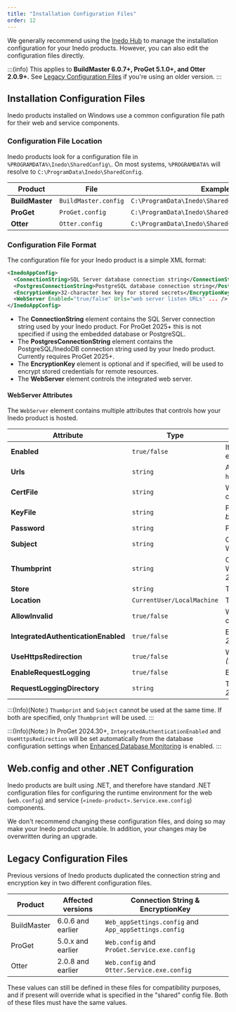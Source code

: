 ```yaml
---
title: "Installation Configuration Files"
order: 12
---
```


We generally recommend using the [Inedo Hub](/docs/installation/windows/inedo-hub) to manage the installation configuration for your Inedo products. However, you can also edit the configuration files directly.

:::(info)
This applies to **BuildMaster 6.0.7+, ProGet 5.1.0+, and Otter 2.0.9+.** See [Legacy Configuration Files](#legacy-configuration-files) if you're using an older version.
:::

## Installation Configuration Files
Inedo products installed on Windows use a common configuration file path for their web and service components. 

### Configuration File Location 
Inedo products look for a configuration file in `%PROGRAMDATA%\Inedo\SharedConfig\`. On most systems, `%PROGRAMDATA%` will resolve to  `C:\ProgramData\Inedo\SharedConfig`.

| Product | File | Example path |
| --- | --- | --- |
| **BuildMaster**  | `BuildMaster.config` | `C:\ProgramData\Inedo\SharedConfig\BuildMaster.config` |
| **ProGet** | `ProGet.config` | `C:\ProgramData\Inedo\SharedConfig\ProGet.config` |
| **Otter** | `Otter.config` | `C:\ProgramData\Inedo\SharedConfig\Otter.config` |

### Configuration File Format 
The configuration file for your Inedo product is a simple XML format:

```XML
<InedoAppConfig>
  <ConnectionString>SQL Server database connection string</ConnectionString>
  <PostgresConnectionString>PostgreSQL database connection string</PostgresConnectionString>
  <EncryptionKey>32-character hex key for stored secrets</EncryptionKey>
  <WebServer Enabled="true/false" Urls="web server listen URLs" ... />
</InedoAppConfig>
```

* The **ConnectionString** element contains the SQL Server connection string used by your Inedo product. For ProGet 2025+ this is not specified if using the embedded database or PostgreSQL.
* The **PostgresConnectionString** element contains the PostgreSQL/InedoDB connection string used by your Inedo product. Currently requires ProGet 2025+.
* The **EncryptionKey** element is optional and if specified, will be used to encrypt stored credentials for remote resources.
* The **WebServer** element controls the integrated web server.

#### WebServer Attributes
The `WebServer` element contains multiple attributes that controls how your Inedo product is hosted. 

| Attribute | Type | Description |
| --------- | ---- | ----------- |
| **Enabled** | `true/false` | If `true`, the Integrated Web Server is used to host ProGet, else IIS is used to host ProGet. |
| **Urls** | `string` | A list of URLs for the Integrated Web Server to listen on (ex: `http://my.local.BuildMaster:80/;http://localhost:1000/`) |
| **CertFile** | `string` | When the URLs contain a URL that starts with `https://`, this certificate file will be used for SSL communication |
| **KeyFile** | `string` | Path to Key File that contains private keys.  *This should only be used when the `CertFile` does not contain private keys.* | 
| **Password** | `string` | Password for the `CertFile` and `KeyFile` |
| **Subject** | `string` | Certificate Subject Name of a certificate stored in the Windows Certificate Store |
| **Thumbprint** | `string` | Certificate Thumbprint of a certificate stored in the Windows Certificate Store. *(ProGet 2024.19+, BuildMaster 2024.1+, Otter 2024.1+ only)* |
| **Store** | `string` | The Windows Certificate Store that contains the certificate |
| **Location** | `CurrentUser/LocalMachine` | The Windows Certificate Store location |
| **AllowInvalid** | `true/false` | Whether to allow invalid certificates, like self-signed certificates, to be loaded |
| **IntegratedAuthenticationEnabled** | `true/false` | Enables integrated windows authentication *(ProGet 2024.30+ only)* |
| **UseHttpsRedirection** | `true/false` | When HTTPS is enabled, redirect HTTP port to HTTPS port *(ProGet 2024.30+ only)* |
| **EnableRequestLogging** | `true/false` | Enables HTTP request logging *(ProGet 2025.11+ only)* |
| **RequestLoggingDirectory** | `string` | The directory where request logs will be stored *(ProGet 2025.11+ only)* |

:::(Info)(Note:)
`Thumbprint` and `Subject` cannot be used at the same time.  If both are specified, only `Thumbprint` will be used.
:::

:::(Info)(Note:)
In ProGet 2024.30+, `IntegratedAuthenticationEnabled` and `UseHttpsRedirection` will be set automatically from the database configuration settings when [Enhanced Database Monitoring](/docs/installation/sql-server#enhanced-database-monitoring) is enabled.
:::

## Web.config and other .NET Configuration
Inedo products are built using .NET, and therefore have standard .NET configuration files for configuring the runtime environment for the web (`web.config`) and service (`«inedo-product».Service.exe.config`) components. 

We don't recommend changing these configuration files, and doing so may make your Inedo product unstable. In addition, your changes may be overwritten during an upgrade.

## Legacy Configuration Files
Previous versions of Inedo products duplicated the connection string and encryption key in two different configuration files. 

| Product | Affected versions | Connection String & EncryptionKey |
| --- | --- | --- |
| BuildMaster | 6.0.6 and earlier | `Web_appSettings.config` and `App_appSettings.config` |
| ProGet | 5.0.x and earlier | `Web.config` and `ProGet.Service.exe.config`|
| Otter | 2.0.8 and earlier |  `Web.config` and `Otter.Service.exe.config` |

These values can still be defined in these files for compatibility purposes, and if present will override what is specified in the "shared" config file. Both of these files must have the same values.
